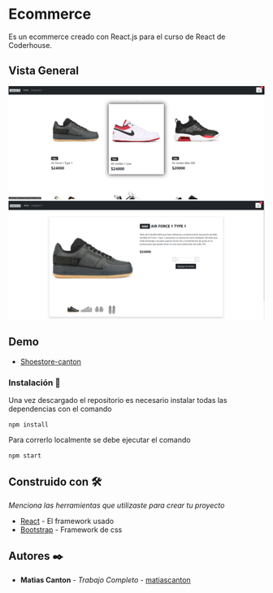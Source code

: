 # Ecommerce

Es un ecommerce creado con React.js para el curso de React de Coderhouse.

## Vista General

![Screenshot](/public/CapturaListado.PNG?raw=true "Listado de Productos")
![Screenshot](/public/Captura1.PNG?raw=true "Detalle de Producto")

## Demo

* [Shoestore-canton](https://shoestore-canton.netlify.app/)

### Instalación 🔧

Una vez descargado el repositorio es necesario instalar todas las dependencias con el comando
```
npm install
```
Para correrlo localmente se debe ejecutar el comando

```
npm start
```

## Construido con 🛠️

_Menciona las herramientas que utilizaste para crear tu proyecto_

* [React](https://es.reactjs.org/) - El framework usado
* [Bootstrap](https://getbootstrap.com/docs/5.0/getting-started/introduction/) - Framework de css


## Autores ✒️

* **Matias Canton** - *Trabajo Completo* - [matiascanton](https://github.com/matiascanton)
